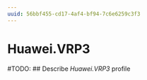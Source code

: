 ```yaml
---
uuid: 56bbf455-cd17-4af4-bf94-7c6e6259c3f3
---
```



# Huawei.VRP3


#TODO: ## Describe *Huawei.VRP3* profile

